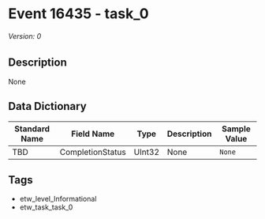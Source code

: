 # Event 16435 - task_0
###### Version: 0

## Description
None

## Data Dictionary
|Standard Name|Field Name|Type|Description|Sample Value|
|---|---|---|---|---|
|TBD|CompletionStatus|UInt32|None|`None`|

## Tags
* etw_level_Informational
* etw_task_task_0